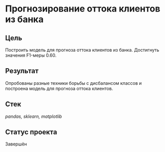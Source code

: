 # Прогнозирование оттока клиентов из банка

## Цель
Построить модель для прогноза оттока клиентов из банка. Достигнуть значения F1-меры 0.60.

## Результат
Опробованы разные техники борьбы с дисбалансом классов и построена модель для прогноза оттока клиентов.

## Стек
*pandas, sklearn, matplotlib*

## Статус проекта
Завершён
